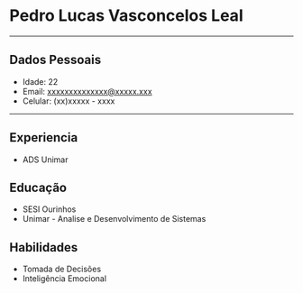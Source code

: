  # Pedro Lucas Vasconcelos Leal

  ---


  ## Dados Pessoais

  - Idade: 22
  - Email: xxxxxxxxxxxxxx@xxxxx.xxx
  - Celular: (xx)xxxxx - xxxx

---

  ## Experiencia

  - ADS Unimar


## Educação

  - SESI Ourinhos
  - Unimar - Analise e Desenvolvimento de Sistemas

## Habilidades

  - Tomada de Decisões
  - Inteligência Emocional

  

